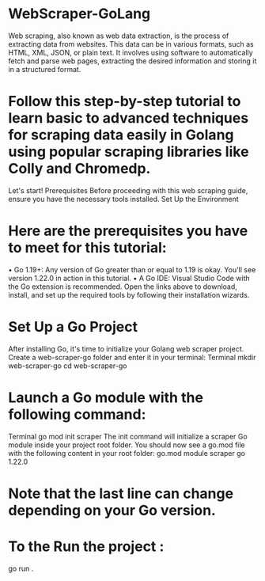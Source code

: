 # WebScraper-GoLang
Web scraping, also known as web data extraction, is the process of extracting data from websites. This data can be in various formats, such as HTML, XML, JSON, or plain text. It involves using software to automatically fetch and parse web pages, extracting the desired information and storing it in a structured format.


# Follow this step-by-step tutorial to learn basic to advanced techniques for scraping data easily in Golang using popular scraping libraries like Colly and Chromedp.
Let's start!
Prerequisites
Before proceeding with this web scraping guide, ensure you have the necessary tools installed.
Set Up the Environment

# Here are the prerequisites you have to meet for this tutorial:
•	Go 1.19+: Any version of Go greater than or equal to 1.19 is okay. You'll see version 1.22.0 in action in this tutorial.
•	A Go IDE: Visual Studio Code with the Go extension is recommended.
Open the links above to download, install, and set up the required tools by following their installation wizards.

# Set Up a Go Project
After installing Go, it's time to initialize your Golang web scraper project. Create a web-scraper-go folder and enter it in your terminal:
Terminal
mkdir web-scraper-go 
cd web-scraper-go
# Launch a Go module with the following command:
Terminal
go mod init scraper
The init command will initialize a scraper Go module inside your project root folder. You should now see a go.mod file with the following content in your root folder:
go.mod
module scraper
go 1.22.0
# Note that the last line can change depending on your Go version.


# To the Run the project :
go run . 
